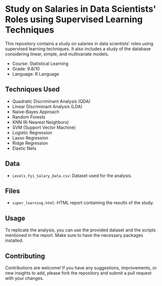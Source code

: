 # Study on Salaries in Data Scientists' Roles using Supervised Learning Techniques

This repository contains a study on salaries in data scientists' roles using supervised learning techniques. It also includes a study of the database considering linear, simple, and multivariate models.

- Course: Statistical Learning
- Grade: 9.8/10
- Language: R Language

## Techniques Used

- Quadratic Discriminant Analysis (QDA)
- Linear Discriminant Analysis (LDA)
- Naive-Bayes Approach
- Random Forests
- KNN (K-Nearest Neighbors)
- SVM (Support Vector Machine)
- Logistic Regression
- Lasso Regression
- Ridge Regression
- Elastic Nets

## Data

- `Levels_Fyi_Salary_Data.csv`: Dataset used for the analysis.

## Files

- `super_learning.html`: HTML report containing the results of the study.

## Usage

To replicate the analysis, you can use the provided dataset and the scripts mentioned in the report. Make sure to have the necessary packages installed.

## Contributing

Contributions are welcome! If you have any suggestions, improvements, or new insights to add, please fork the repository and submit a pull request with your changes.

